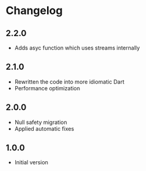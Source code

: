 # Changelog

## 2.2.0

* Adds asyc function which uses streams internally

## 2.1.0

* Rewritten the code into more idiomatic Dart
* Performance optimization

## 2.0.0

* Null safety migration
* Applied automatic fixes

## 1.0.0

* Initial version

